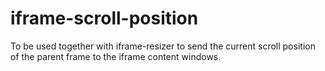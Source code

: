 # iframe-scroll-position
To be used together with iframe-resizer to send the current scroll position of the parent frame to the iframe content windows.
